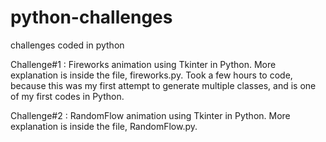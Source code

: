 # python-challenges
challenges coded in python

Challenge#1 : Fireworks animation using Tkinter in Python. More explanation is inside the file, fireworks.py. Took a few hours to code, because this was my first attempt to generate multiple classes, and is one of my first codes in Python.

Challenge#2 : RandomFlow animation using Tkinter in Python. More explanation is inside the file, RandomFlow.py. 
